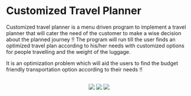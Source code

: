 # Customized Travel Planner

Customized travel planner is a menu driven program to implement a travel planner that will cater the need of the customer to make a wise decision about the planned journey !! The program will run till the user finds an optimized travel plan according to his/her needs with customized options for people travelling and the weight of the luggage.

It is an optimization problem which will aid the users to find the budget friendly transportation option according to their needs !!

<br>

<div align="center">
<img src="https://img.shields.io/badge/Visual_Studio_Code-0078D4?style=for-the-badge&logo=visual%20studio%20code&logoColor=white" /> 
<img src="https://img.shields.io/badge/C%2B%2B-00599C?style=for-the-badge&logo=c%2B%2B&logoColor=white" />
<img src="https://img.shields.io/badge/GitHub-0078D4?style=for-the-badge&logo=github&logoColor=white" />
</div>  